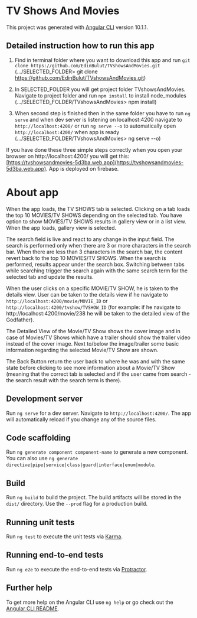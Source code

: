 # TV Shows And Movies

This project was generated with [Angular CLI](https://github.com/angular/angular-cli) version 10.1.1.

## Detailed instruction how to run this app

1. Find in terminal folder where you want to download this app and
    run `git clone https://github.com/EdinBulut/TVshowsAndMovies.git`
    (.../SELECTED_FOLDER> git clone https://github.com/EdinBulut/TVshowsAndMovies.git)

2. In SELECTED_FOLDER you will get project folder TVshowsAndMovies. Navigate to project folder and 
    run `npm install` to install node_modules
    (.../SELECTED_FOLDER/TVshowsAndMovies> npm install)

3. When second step is finished then in the same folder you have to
    run `ng serve` and when dev server is listening on localhost:4200 navigate to `http://localhost:4200/`
    or run `ng serve --o` to automatically open `http://localhost:4200/` when app is ready
    (.../SELECTED_FOLDER/TVshowsAndMovies> ng serve --o)

If you have done these three simple steps correctly when you open your browser on http://localhost:4200/
you will get this: [https://tvshowsandmovies-5d3ba.web.app](https://tvshowsandmovies-5d3ba.web.app).
App is deployed on firebase.




# About app

When the app loads, the TV SHOWS tab is selected.
Clicking on a tab loads the top 10 MOVIES/TV SHOWS depending on the selected tab.
You have option to show MOVIES/TV SHOWS results in gallery view or in a list view. When the app loads, gallery view is selected.

The search field is live and react to any change in the input field.
The search is performed only when there are 3 or more characters in the search bar.
When there are less than 3 characters in the search bar, the content revert back to the top 10 MOVIES/TV SHOWS.
When the search is performed, results appear under the search box.
Switching between tabs while searching trigger the search again with the same search term for the selected tab and update the results.

When the user clicks on a specific MOVIE/TV SHOW, he is taken to the details view.
User can be taken to the details view if he navigate to `http://localhost:4200/movie/MOVIE_ID` or `http://localhost:4200/tvshow/TVSHOW_ID`
(for example: if he navigate to http://localhost:4200/movie/238 he will be taken to the detailed view of the Godfather).

The Detailed View of the Movie/TV Show shows the cover image and in case of Movies/TV Shows which have a trailer should show the trailer video instead of the cover image. 
Next to/below the image/trailer some basic information regarding the selected Movie/TV Show are shown.

The Back Button return the user back to where he was and with the same state before clicking to see more information about a Movie/TV Show
(meaning that the correct tab is selected and if the user came from search - the search result with the search term is there).










## Development server

Run `ng serve` for a dev server. Navigate to `http://localhost:4200/`. The app will automatically reload if you change any of the source files.

## Code scaffolding

Run `ng generate component component-name` to generate a new component. You can also use `ng generate directive|pipe|service|class|guard|interface|enum|module`.

## Build

Run `ng build` to build the project. The build artifacts will be stored in the `dist/` directory. Use the `--prod` flag for a production build.

## Running unit tests

Run `ng test` to execute the unit tests via [Karma](https://karma-runner.github.io).

## Running end-to-end tests

Run `ng e2e` to execute the end-to-end tests via [Protractor](http://www.protractortest.org/).

## Further help

To get more help on the Angular CLI use `ng help` or go check out the [Angular CLI README](https://github.com/angular/angular-cli/blob/master/README.md).
